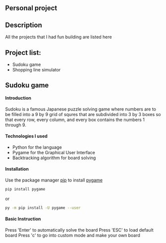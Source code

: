 ## Personal project

## Description
All the projects that I had fun building are listed here

## Project list:
* Sudoku game
* Shopping line simulator




## Sudoku game

#### Introduction
Sudoku is a famous Japanese puzzle solving game where numbers are to be filled into a 9 by 9 grid of squres that are subdivided into 3 by 3 boxes so that every row, every column, and every box contains the numbers 1 through 9.

#### Technologies I used
* Python for the language
* Pygame for the Graphical User Interface
* Backtracking algorithm for board solving

#### Installation
Use the package manager [pip](https://pip.pypa.io/en/stable/) to install [pygame](https://www.pygame.org/docs/)

```bash
pip install pygame
```
or
```bash
py -m pip install -U pygame --user
```
#### Basic Instruction
Press 'Enter' to automatically solve the board
Press 'ESC' to load default board
Press 'c' to go into custom mode and make your own board
